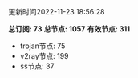 更新时间2022-11-23 18:56:28

**总订阅: 73**
**总节点: 1057**
**有效节点: 311**
- trojan节点: 75
- v2ray节点: 199
- ss节点: 37
